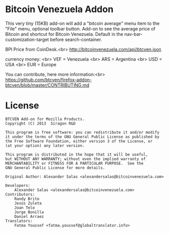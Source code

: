 Bitcoin Venezuela Addon
=======================

This very tiny (15KB) add-on will add a "bitcoin average" menu item to the "File" menu, optional toolbar button.
Add-on to see the average price of Bitcoin and shortcut for Bitcoin Venezuela.
Default in the nav-bar-customization-target before search-container. 

BPI Price from CoinDesk.<br\>
http://bitcoinvenezuela.com/api/btcven.json

currency money: <br\>
VEF = Venezuela <br\>
ARS = Argentina <br\>
USD = USA <br\>
EUR = Europe

You can contribute, here more information:<br\>
https://github.com/btcven/firefox-addon-btcven/blob/master/CONTRIBUTING.md

License
=======

    BTCVEN Add-on for Mozilla Products.
    Copyright (C) 2013  Síragon R&D

    This program is free software: you can redistribute it and/or modify
    it under the terms of the GNU General Public License as published by
    the Free Software Foundation, either version 3 of the License, or
    (at your option) any later version.

    This program is distributed in the hope that it will be useful,
    but WITHOUT ANY WARRANTY; without even the implied warranty of
    MERCHANTABILITY or FITNESS FOR A PARTICULAR PURPOSE.  See the
    GNU General Public License for more details.

	Original Author: Alexander Salas <alexandersalas@bitcoinvenezuela.com>

  	Developers: 
  		Alexander Salas <alexandersalas@bitcoinvenezuela.com>
  	Contributors:   
  		Randy Brito 
  		Jesús Zuleta
  		Joan Telo
  		Jorge Bonilla
  		Daniel Arraez
  	Translators:    
  		Fatma Youssef <fatma.youssef@globaltranslator.info>